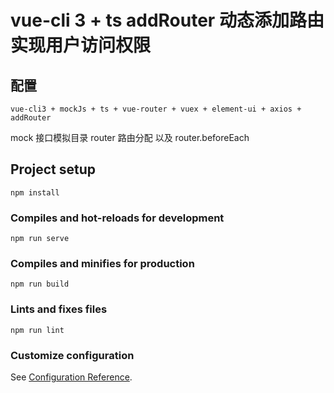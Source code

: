 # vue-cli 3 + ts addRouter 动态添加路由 实现用户访问权限

## 配置

```
vue-cli3 + mockJs + ts + vue-router + vuex + element-ui + axios + addRouter
```

mock    接口模拟目录
router  路由分配 以及 router.beforeEach

## Project setup

```
npm install
```

### Compiles and hot-reloads for development
```
npm run serve
```

### Compiles and minifies for production
```
npm run build
```

### Lints and fixes files
```
npm run lint
```

### Customize configuration
See [Configuration Reference](https://cli.vuejs.org/config/).

